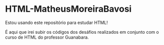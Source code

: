 # HTML-MatheusMoreiraBavosi
Estou usando este repositório para estudar HTML! 

É aqui que irei subir os códigos dos desáfios realizados em conjunto com o curso de HTML do professor Guanabara.
